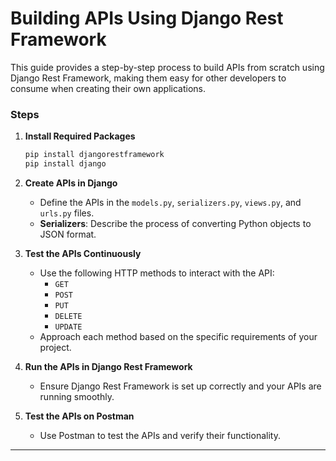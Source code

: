 # Building APIs Using Django Rest Framework

This guide provides a step-by-step process to build APIs from scratch using Django Rest Framework, making them easy for other developers to consume when creating their own applications.

### Steps

1. **Install Required Packages**
   ```bash
   pip install djangorestframework
   pip install django
   ```

2. **Create APIs in Django**
   - Define the APIs in the `models.py`, `serializers.py`, `views.py`, and `urls.py` files.
   - **Serializers**: Describe the process of converting Python objects to JSON format.

3. **Test the APIs Continuously**
   - Use the following HTTP methods to interact with the API:
     - `GET`
     - `POST`
     - `PUT`
     - `DELETE`
     - `UPDATE`
   - Approach each method based on the specific requirements of your project.

4. **Run the APIs in Django Rest Framework**
   - Ensure Django Rest Framework is set up correctly and your APIs are running smoothly.

5. **Test the APIs on Postman**
   - Use Postman to test the APIs and verify their functionality.

---